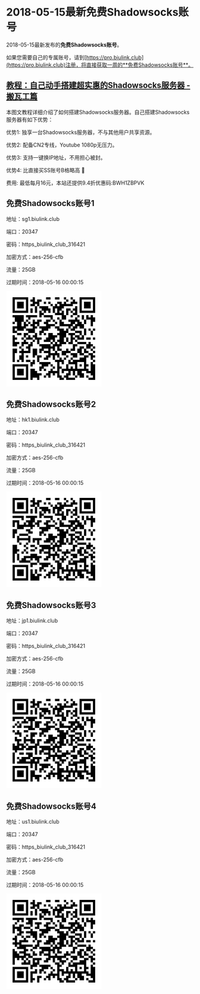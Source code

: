 # 2018-05-15最新**免费Shadowsocks账号**

2018-05-15最新发布的**免费Shadowsocks账号**。

如果您需要自己的专属账号，请到[https://pro.biulink.club](https://pro.biulink.club)注册，将直接获取一周的**免费Shadowsocks账号**。

## [教程：自己动手搭建超实惠的Shadowsocks服务器 - 搬瓦工篇](https://github.com/Biulink/ShadowsocksTutorials/blob/master/%E6%95%99%E6%82%A8%E8%87%AA%E5%B7%B1%E5%8A%A8%E6%89%8B%E6%90%AD%E5%BB%BA%E8%B6%85%E5%AE%9E%E6%83%A0%E7%9A%84Shadowsocks%E6%9C%8D%E5%8A%A1%E5%99%A8%20-%20%E6%90%AC%E7%93%A6%E5%B7%A5%E7%AF%87.md)
  
  本图文教程详细介绍了如何搭建Shadowsocks服务器。自己搭建Shadowsocks服务器有如下优势：

  优势1: 独享一台Shadowsocks服务器，不与其他用户共享资源。

  优势2: 配备CN2专线，Youtube 1080p无压力。

  优势3: 支持一键换IP地址，不用担心被封。

  优势4: 比直接买SS账号B格略高 🙂

  费用: 最低每月16元，本站还提供9.4折优惠码:BWH1ZBPVK  
## 免费Shadowsocks账号1

地址：sg1.biulink.club

端口：20347

密码：https_biulink_club_316421

加密方式：aes-256-cfb

流量：25GB

过期时间：2018-05-16 00:00:15

![免费Shadowsocks账号](../qrcode/94d7f78d-6d08-4be8-9ad5-b2b4d1f692cd.png)

## 免费Shadowsocks账号2

地址：hk1.biulink.club

端口：20347

密码：https_biulink_club_316421

加密方式：aes-256-cfb

流量：25GB

过期时间：2018-05-16 00:00:15

![免费Shadowsocks账号](../qrcode/e0d3524c-c2af-4c6b-9a2c-c546a7a9a12f.png)

## 免费Shadowsocks账号3

地址：jp1.biulink.club

端口：20347

密码：https_biulink_club_316421

加密方式：aes-256-cfb

流量：25GB

过期时间：2018-05-16 00:00:15

![免费Shadowsocks账号](../qrcode/5bc4d2eb-8a11-419e-837e-ad0c588feda4.png)

## 免费Shadowsocks账号4

地址：us1.biulink.club

端口：20347

密码：https_biulink_club_316421

加密方式：aes-256-cfb

流量：25GB

过期时间：2018-05-16 00:00:15

![免费Shadowsocks账号](../qrcode/dec4638e-90fc-4df3-8cfc-afd9cb34b91e.png)

